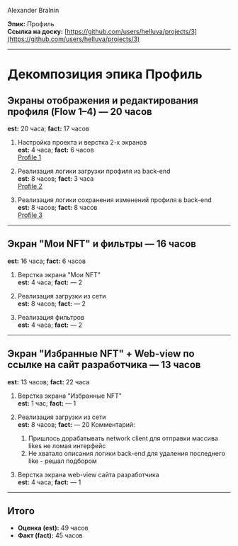 Alexander Bralnin

**Эпик:** Профиль  
**Ссылка на доску:** [https://github.com/users/heIIuva/projects/3](https://github.com/users/heIIuva/projects/3)

---

# Декомпозиция эпика Профиль

## Экраны отображения и редактирования профиля (Flow 1–4) — 20 часов
   **est:** 20 часа; **fact:** 17 часов  

1. Настройка проекта и верстка 2-х экранов  
   **est:** 4 часа; **fact:** 6 часов  
   [Profile 1](https://github.com/heIIuva/FakeNFT/issues/2)

2. Реализация логики загрузки профиля из back-end  
   **est:** 8 часов; **fact:** 3 часа  
   [Profile 2](https://github.com/heIIuva/FakeNFT/issues/1)

3. Реализация логики сохранения изменений профиля в back-end  
   **est:** 8 часов; **fact:** 8 часов  
   [Profile 3](https://github.com/heIIuva/FakeNFT/issues/3)

---

## Экран "Мои NFT" и фильтры — 16 часов
   **est:** 16 часа; **fact:** 6 часов  
   
1. Верстка экрана "Мои NFT"  
   **est:** 4 часа; **fact:** — 2

2. Реализация загрузки из сети  
   **est:** 8 часов; **fact:** — 2

3. Реализация фильтров  
   **est:** 4 часа; **fact:** — 2

---

## Экран "Избранные NFT" + Web-view по ссылке на сайт разработчика — 13 часов
   **est:** 13 часов; **fact:** 22 часа

1. Верстка экрана "Избранные NFT"  
   **est:** 1 час; **fact:** — 1

2. Реализация загрузки из сети  
   **est:** 8 часов; **fact:** — 20
   Комментарий:
    1. Пришлось дорабатывать network client для отправки массива likes не ломая интерфейс
    2. Не хватало описания логики back-end для удаления последнего like - решал подбором

3. Верстка экрана web-view сайта разработчика  
   **est:** 4 часа; **fact:** — 1

---

## Итого

- **Оценка (est):** 49 часов  
- **Факт (fact):** 45 часов
